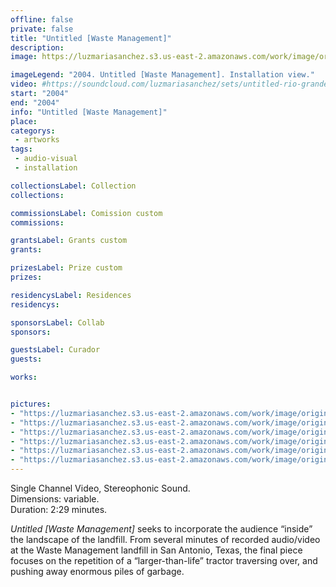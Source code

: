 ```yaml
---
offline: false
private: false
title: "Untitled [Waste Management]"
description: 
image: https://luzmariasanchez.s3.us-east-2.amazonaws.com/work/image/original/wm_vi01.jpg

imageLegend: "2004. Untitled [Waste Management]. Installation view."
video: #https://soundcloud.com/luzmariasanchez/sets/untitled-rio-granderio-bravo
start: "2004"
end: "2004"
info: "Untitled [Waste Management]"
place: 
categorys:
 - artworks
tags:
 - audio-visual
 - installation

collectionsLabel: Collection
collections:

commissionsLabel: Comission custom
commissions:

grantsLabel: Grants custom
grants:

prizesLabel: Prize custom
prizes:

residencysLabel: Residences
residencys:

sponsorsLabel: Collab
sponsors:

guestsLabel: Curador
guests:

works:


pictures:
- "https://luzmariasanchez.s3.us-east-2.amazonaws.com/work/image/original/wm_vi01.jpg | 2004. Untitled [Waste Management]. Installation view."
- "https://luzmariasanchez.s3.us-east-2.amazonaws.com/work/image/original/wm_vi02 (1).jpg | 2004. Untitled [Waste Management]. Installation view."
- "https://luzmariasanchez.s3.us-east-2.amazonaws.com/work/image/original/wm_vi04.jpg | 2004. Untitled [Waste Management]. Installation view."
- "https://luzmariasanchez.s3.us-east-2.amazonaws.com/work/image/original/wm_vi06.jpg | 2004. Untitled [Waste Management]. Installation view."
- "https://luzmariasanchez.s3.us-east-2.amazonaws.com/work/image/original/wm_ds01.jpg | 2004. Untitled [Waste Management]. Digital video still."
- "https://luzmariasanchez.s3.us-east-2.amazonaws.com/work/image/original/wm_ds02.jpg | 2004. Untitled [Waste Management]. Digital video still."
---
```


Single Channel Video, Stereophonic Sound. \
Dimensions: variable. \
Duration: 2:29 minutes. 

*Untitled [Waste Management]* seeks to incorporate the audience “inside” the landscape of the landfill. From several minutes of recorded audio/video at the Waste Management landfill in San Antonio, Texas, the final piece focuses on the repetition of a “larger-than-life” tractor traversing over, and pushing away enormous piles of garbage.

